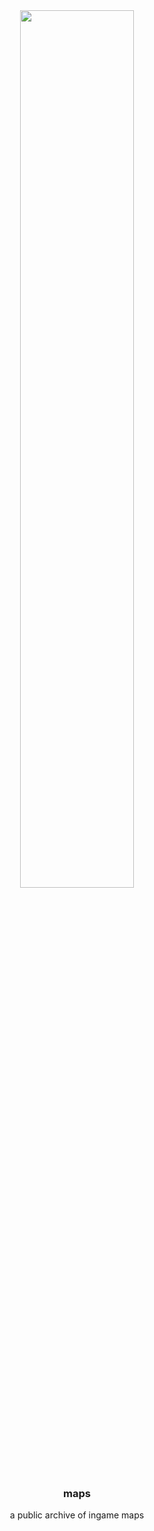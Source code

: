 <div align='center'>
  <picture>
    <source media="(prefers-color-scheme: dark)" srcset="https://yolkbot.xyz/banners/dark.png">
    <source media="(prefers-color-scheme: light)" srcset="https://yolkbot.xyz/banners/light.png">
    <img src="https://yolkbot.xyz/banners/dark.png" width="60%">
  </picture>
  <h3>maps</h3>
  <p>a public archive of ingame maps</p>
</div>

